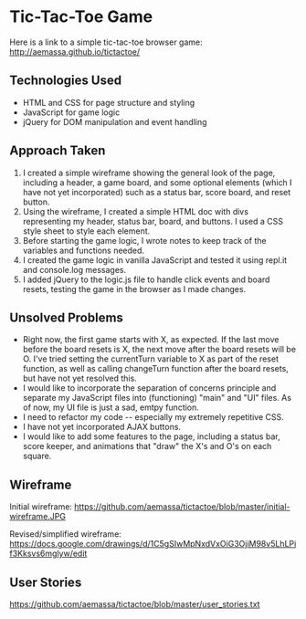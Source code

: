 # Tic-Tac-Toe Game

Here is a link to a simple tic-tac-toe browser game:
http://aemassa.github.io/tictactoe/

## Technologies Used

- HTML and CSS for page structure and styling
- JavaScript for game logic
- jQuery for DOM manipulation and event handling

## Approach Taken

1. I created a simple wireframe showing the general look of the page, including a header, a game board, and some optional elements (which I have not yet incorporated) such as a status bar, score board, and reset button.
2. Using the wireframe, I created a simple HTML doc with divs representing my header, status bar, board, and buttons. I used a CSS style sheet to style each element.
3. Before starting the game logic, I wrote notes to keep track of the variables and functions needed.
4. I created the game logic in vanilla JavaScript and tested it using repl.it and console.log messages.
5. I added jQuery to the logic.js file to handle click events and board resets, testing the game in the browser as I made changes.

## Unsolved Problems

- Right now, the first game starts with X, as expected. If the last move before the board resets is X, the next move after the board resets will be O. I've tried setting the currentTurn variable to X as part of the reset function, as well as calling changeTurn function after the board resets, but have not yet resolved this.
- I would like to incorporate the separation of concerns principle and separate my JavaScript files into (functioning) "main" and "UI" files. As of now, my UI file is just a sad, emtpy function.
- I need to refactor my code -- especially my extremely repetitive CSS.
- I have not yet incorporated AJAX buttons.
- I would like to add some features to the page, including a status bar, score keeper, and animations that "draw" the X's and O's on each square.


## Wireframe

Initial wireframe: https://github.com/aemassa/tictactoe/blob/master/initial-wireframe.JPG

Revised/simplified wireframe:  https://docs.google.com/drawings/d/1C5gSIwMpNxdVxOiG3OjiM98v5LhLPif3Kksvs6mglyw/edit

## User Stories

https://github.com/aemassa/tictactoe/blob/master/user_stories.txt

